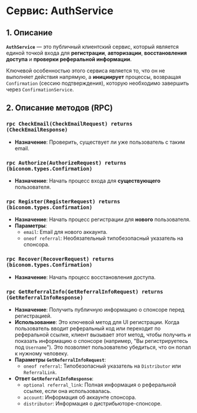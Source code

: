 # Сервис: AuthService

## 1. Описание

**`AuthService`** — это публичный клиентский сервис, который является единой точкой входа для **регистрации**, **авторизации**, **восстановления доступа** и **проверки реферальной информации**.

Ключевой особенностью этого сервиса является то, что он не выполняет действия напрямую, а **инициирует** процессы, возвращая `Confirmation` (сессию подтверждения), которую необходимо завершить через `ConfirmationService`.

## 2. Описание методов (RPC)

### `rpc CheckEmail(CheckEmailRequest) returns (CheckEmailResponse)`
- **Назначение**: Проверить, существует ли уже пользователь с таким email.

### `rpc Authorize(AuthorizeRequest) returns (biconom.types.Confirmation)`
- **Назначение**: Начать процесс входа для **существующего** пользователя.

### `rpc Register(RegisterRequest) returns (biconom.types.Confirmation)`
- **Назначение**: Начать процесс регистрации для **нового** пользователя.
- **Параметры**:
  - `email`: Email для нового аккаунта.
  - `oneof referral`: Необязательный типобезопасный указатель на спонсора.

### `rpc Recover(RecoverRequest) returns (biconom.types.Confirmation)`
- **Назначение**: Начать процесс восстановления доступа.

### `rpc GetReferralInfo(GetReferralInfoRequest) returns (GetReferralInfoResponse)`
- **Назначение**: Получить публичную информацию о спонсоре перед регистрацией.
- **Использование**: Это ключевой метод для UI регистрации. Когда пользователь вводит реферальный код или переходит по реферальной ссылке, клиент вызывает этот метод, чтобы получить и показать информацию о спонсоре (например, "Вы регистрируетесь под `Username`"). Это позволяет пользователю убедиться, что он попал к нужному человеку.
- **Параметры `GetReferralInfoRequest`**:
  - `oneof referral`: Типобезопасный указатель на `Distributor` или `ReferralLink`.
- **Ответ `GetReferralInfoResponse`**:
  - `optional referral_link`: Полная информация о реферальной ссылке, если она использовалась.
  - `account`: Информация об аккаунте спонсора.
  - `distributor`: Информация о дистрибьюторе-спонсоре.

